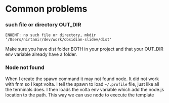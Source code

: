 # Common problems

### such file or directory OUT_DIR

```
ENOENT: no such file or directory, mkdir '/Users/nirtamir/dev/work/obsidian-slidev/dist'
```

Make sure you have dist folder BOTH in your project and that your OUT_DIR env variable already have a folder.

### Node not found
When I create the spawn command it may not found node. It did not work with fnm so I kept volta. I tell the spawn to load `~/.profile` file, just like all the terminals does. I then loads the volta env variable which add the node.js location to the path. This way we can use node to execute the template 

